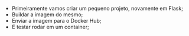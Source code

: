 * Primeiramente vamos criar um pequeno projeto, novamente em Flask;
* Buildar a imagem do mesmo;
* Enviar a imagem para o Docker Hub;
* E testar rodar em um container;